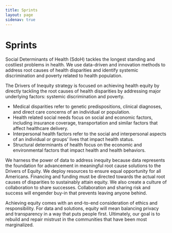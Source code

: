 ```yaml
---
title: Sprints
layout: page
sidenav: true
---
```


# Sprints

Social Determinants of Health (SdoH) tackles the longest standing and costliest problems in health. We use data-driven and innovation methods to address root causes of health disparities and identify systemic discrimination and poverty related to health population. 

The Drivers of Inequity strategy is focused on achieving health equity by directly tackling the root causes of health disparities by addressing major underlying factors: systemic discrimination and poverty.

- Medical disparities refer to genetic predispositions, clinical diagnoses, and direct care concerns of an individual or population. 
- Health related social needs focus on social and economic factors, including insurance coverage, transportation and similar factors that affect healthcare delivery.
- Interpersonal health factors refer to the social and interpersonal aspects of an individual or groups’ lives that impact health status.
- Structural determinants of health focus on the economic and environmental factors that impact health and health behaviors.

We harness the power of data to address inequity because data represents the foundation for advancement in meaningful root cause solutions to the Drivers of Equity. We deploy resources to ensure equal opportunity for all Americans. Financing and funding must be directed towards the actual root causes of disparities to sustainably attain equity. We also create a culture of collaboration to share successes. Collaboration and sharing risk and success will engender buy-in that prevents leaving anyone behind.

Achieving equity comes with an end-to-end consideration of ethics and responsibility. For data and solutions, equity will mean balancing privacy and transparency in a way that puts people first. Ultimately, our goal is to rebuild and repair mistrust in the communities that have been most marginalized.
